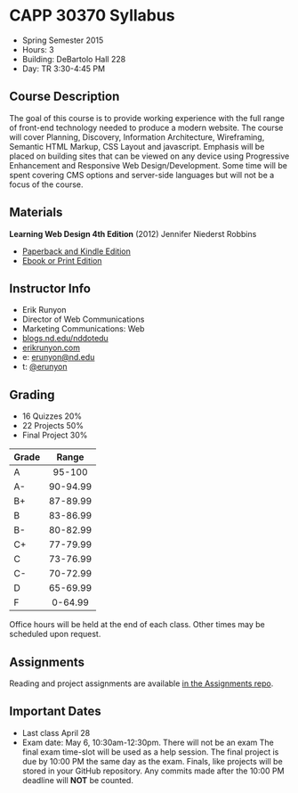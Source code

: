 # CAPP 30370 Syllabus

- Spring Semester 2015
- Hours: 3
- Building: DeBartolo Hall 228
- Day: TR 3:30-4:45 PM

## Course Description
The goal of this course is to provide working experience with the full range of front-end technology needed to produce a modern website. The course will cover Planning, Discovery, Information Architecture, Wireframing, Semantic HTML Markup, CSS Layout and javascript. Emphasis will be placed on building sites that can be viewed on any device using Progressive Enhancement and Responsive Web Design/Development. Some time will be spent covering CMS options and server-side languages but will not be a focus of the course.

## Materials
**Learning Web Design 4th Edition** (2012) Jennifer Niederst Robbins

- [Paperback and Kindle Edition](http://amzn.to/16fVcJf)
- [Ebook or Print Edition](http://shop.oreilly.com/product/0636920023494.do)

## Instructor Info
- Erik Runyon
- Director of Web Communications
- Marketing Communications: Web
- [blogs.nd.edu/nddotedu](http://blogs.nd.edu/nddotedu/)
- [erikrunyon.com](http://erikrunyon.com/)
- e: erunyon@nd.edu
- t: [@erunyon](https://twitter.com/erunyon)

## Grading
- 16 Quizzes 20%
- 22 Projects 50%
- Final Project 30%

| Grade | Range |
| :-- | :-------: |
| A | 95-100 |
| A- | 90-94.99 |
| B+ | 87-89.99 |
| B | 83-86.99 |
| B- | 80-82.99 |
| C+ | 77-79.99 |
| C | 73-76.99 |
| C- | 70-72.99 |
| D | 65-69.99 |
| F | 0-64.99 |

Office hours will be held at the end of each class. Other times may be scheduled upon request.

## Assignments

Reading and project assignments are available [in the Assignments repo](https://github.com/CAPP30370-SP15/Assignments).

## Important Dates
- Last class April 28
- Exam date: May 6, 10:30am-12:30pm. There will not be an exam The final exam time-slot will be used as a help session. The final project is due by 10:00 PM the same day as the exam. Finals, like projects will be stored in your GitHub repository. Any commits made after the 10:00 PM deadline will **NOT** be counted.
